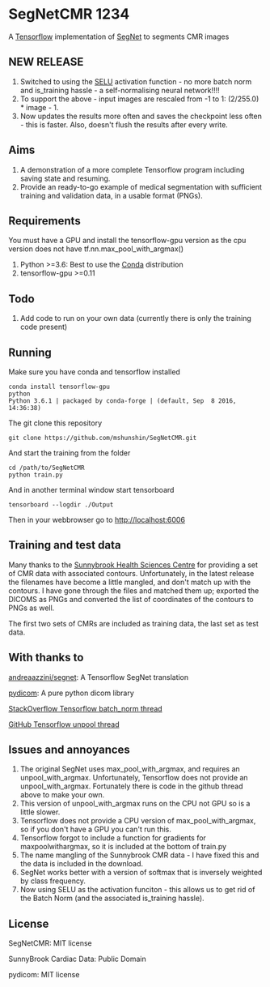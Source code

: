 # SegNetCMR 1234
A [Tensorflow](https://www.tensorflow.org/) implementation of [SegNet](https://mi.eng.cam.ac.uk/projects/segnet/) to segments CMR images

## NEW RELEASE
1. Switched to using the [SELU](https://arxiv.org/abs/1706.02515) activation function - no more batch norm and is_training hassle - a self-normalising neural network!!!!
2. To support the above - input images are rescaled from -1 to 1: (2/255.0) * image - 1.
3. Now updates the results more often and saves the checkpoint less often - this is faster. Also, doesn't flush the results after every write.

## Aims
1. A demonstration of a more complete Tensorflow program including saving state and resuming.
2. Provide an ready-to-go example of medical segmentation with sufficient training and validation data, in a usable format (PNGs).

## Requirements
You must have a GPU and install the tensorflow-gpu version as the cpu version does not have tf.nn.max_pool_with_argmax()
1. Python >=3.6: Best to use the [Conda](https://www.continuum.io/downloads) distribution
2. tensorflow-gpu >=0.11

## Todo
1. Add code to run on your own data (currently there is only the training code present)

## Running
Make sure you have conda and tensorflow installed

```commandline
conda install tensorflow-gpu
python
Python 3.6.1 | packaged by conda-forge | (default, Sep  8 2016, 14:36:38)
```
The git clone this repository
```commandline
git clone https://github.com/mshunshin/SegNetCMR.git
```

And start the training from the folder
```commandline
cd /path/to/SegNetCMR
python train.py
```

And in another terminal window start tensorboard
```commandline
tensorboard --logdir ./Output
```
Then in your webbrowser go to [http://localhost:6006](http://localhost:6006)

## Training and test data
Many thanks to the [Sunnybrook Health Sciences Centre](http://www.cardiacatlas.org/studies/sunnybrook-cardiac-data/) for providing a set of CMR data with associated contours.
Unfortunately, in the latest release the filenames have become a little mangled, and don't match up with the contours.
I have gone through the files and matched them up; exported the DICOMS as PNGs and converted the list of coordinates of the contours to PNGs as well.

The first two sets of CMRs are included as training data, the last set as test data.



## With thanks to
[andreaazzini/segnet](https://github.com/andreaazzini/segnet): A Tensorflow SegNet translation

[pydicom](https://github.com/darcymason/pydicom): A pure python dicom library

[StackOverflow Tensorflow batch_norm thread](http://stackoverflow.com/questions/40081697/getting-low-test-accuracy-using-tensorflow-batch-norm-function)

[GitHub Tensorflow unpool thread](https://github.com/tensorflow/tensorflow/issues/2169)

## Issues and annoyances
1. The original SegNet uses max_pool_with_argmax, and requires an unpool_with_argmax. Unfortunately, Tensorflow does not provide an unpool_with_argmax. Fortunately there is code in the github thread above to make your own.
2. This version of unpool_with_argmax runs on the CPU not GPU so is a little slower.
3. Tensorflow does not provide a CPU version of max_pool_with_argmax, so if you don't have a GPU you can't run this.
4. Tensorflow forgot to include a function for gradients for maxpoolwithargmax, so it is included at the bottom of train.py
5. The name mangling of the Sunnybrook CMR data - I have fixed this and the data is included in the download.
6. SegNet works better with a version of softmax that is inversely weighted by class frequency.
7. Now using SELU as the activation funciton - this allows us to get rid of the Batch Norm (and the associated is_training hassle).

## License
SegNetCMR: MIT license

SunnyBrook Cardiac Data: Public Domain

pydicom: MIT license
